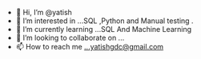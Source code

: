 - 👋 Hi, I’m @yatish 
- 👀 I’m interested in ...SQL ,Python and Manual testing .
- 🌱 I’m currently learning ...SQL And Machine Learning
- 💞️ I’m looking to collaborate on ...
- 📫 How to reach me ...yatishgdc@gmail.com

<!---
codecantlie/codecantlie is a ✨ special ✨ repository because its `README.md` (this file) appears on your GitHub profile.
You can click the Preview link to take a look at your changes.
--->
